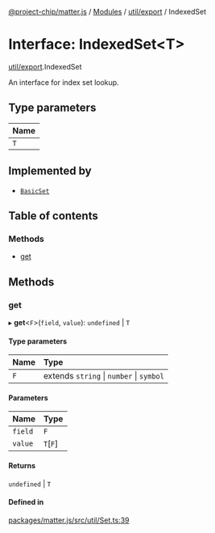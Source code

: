 [@project-chip/matter.js](../README.md) / [Modules](../modules.md) / [util/export](../modules/util_export.md) / IndexedSet

# Interface: IndexedSet\<T\>

[util/export](../modules/util_export.md).IndexedSet

An interface for index set lookup.

## Type parameters

| Name |
| :------ |
| `T` |

## Implemented by

- [`BasicSet`](../classes/util_export.BasicSet.md)

## Table of contents

### Methods

- [get](util_export.IndexedSet.md#get)

## Methods

### get

▸ **get**\<`F`\>(`field`, `value`): `undefined` \| `T`

#### Type parameters

| Name | Type |
| :------ | :------ |
| `F` | extends `string` \| `number` \| `symbol` |

#### Parameters

| Name | Type |
| :------ | :------ |
| `field` | `F` |
| `value` | `T`[`F`] |

#### Returns

`undefined` \| `T`

#### Defined in

[packages/matter.js/src/util/Set.ts:39](https://github.com/project-chip/matter.js/blob/904d0c9b952b91f28a21803759c5e5c66ee4d272/packages/matter.js/src/util/Set.ts#L39)
